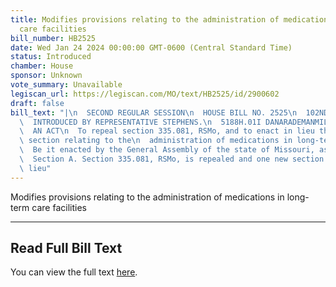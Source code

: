 ```yaml
---
title: Modifies provisions relating to the administration of medications in long-term
  care facilities
bill_number: HB2525
date: Wed Jan 24 2024 00:00:00 GMT-0600 (Central Standard Time)
status: Introduced
chamber: House
sponsor: Unknown
vote_summary: Unavailable
legiscan_url: https://legiscan.com/MO/text/HB2525/id/2900602
draft: false
bill_text: "|\n  SECOND REGULAR SESSION\n  HOUSE BILL NO. 2525\n  102ND GENERAL ASSEMBLY\n\
  \  INTRODUCED BY REPRESENTATIVE STEPHENS.\n  5188H.01I DANARADEMANMILLER,ChiefClerk\n\
  \  AN ACT\n  To repeal section 335.081, RSMo, and to enact in lieu thereof one new\
  \ section relating to the\n  administration of medications in long-term care facilities.\n\
  \  Be it enacted by the General Assembly of the state of Missouri, as follows:\n\
  \  Section A. Section 335.081, RSMo, is repealed and one new section enacted in\
  \ lieu"
---
```

Modifies provisions relating to the administration of medications in long-term care facilities

---

## Read Full Bill Text

You can view the full text [here](https://legiscan.com/MO/text/HB2525/id/2900602).
